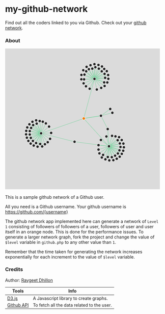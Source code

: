 # my-github-network
Find out all the coders linked to you via Github. Check out your [github network](https://my-github-network.herokuapp.com/).

### About
![](screenshot.png)

This is a sample github network of a Github user.

All you need is a Github username. Your github username is https://github.com/{username}

The github network app implemented here can generate a network of `Level 1` consisting of followers of followers of a user, followers of user and user itself in an orange node. This is done for the performance issues. To generate a larger network graph, fork the project and change the value of `$level` variable in `github.php` to any other value than `1`.

Remember that the time taken for generating the network increases exponentially for each increment to the value of  `$level` variable.


### Credits
Author: [Ravgeet Dhillon](https://github.com/ravgeetdhillon)

Tools | Info
-- | --
[D3.js](http://d3js.org) | A Javascript library to create graphs.
[Github API](https://developer.github.com/v3/) | To fetch all the data related to the user.
